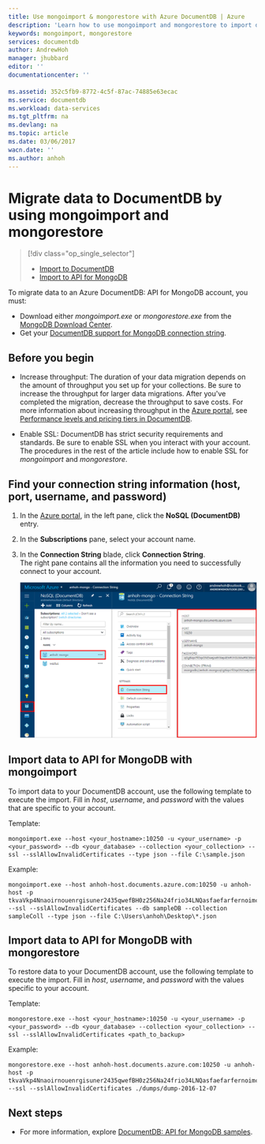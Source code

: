 ```yaml
---
title: Use mongoimport & mongorestore with Azure DocumentDB | Azure
description: 'Learn how to use mongoimport and mongorestore to import data to a DocumentDB: API for MongoDB account'
keywords: mongoimport, mongorestore
services: documentdb
author: AndrewHoh
manager: jhubbard
editor: ''
documentationcenter: ''

ms.assetid: 352c5fb9-8772-4c5f-87ac-74885e63ecac
ms.service: documentdb
ms.workload: data-services
ms.tgt_pltfrm: na
ms.devlang: na
ms.topic: article
ms.date: 03/06/2017
wacn.date: ''
ms.author: anhoh
---
```


# Migrate data to DocumentDB by using mongoimport and mongorestore
> [!div class="op_single_selector"]
>- [Import to DocumentDB](./documentdb-import-data.md)
>- [Import to API for MongoDB](./documentdb-mongodb-migrate.md)

To migrate data to an Azure DocumentDB: API for MongoDB account, you must:

- Download either *mongoimport.exe* or *mongorestore.exe* from the [MongoDB Download Center](https://www.mongodb.com/download-center).
- Get your [DocumentDB support for MongoDB connection string](./documentdb-connect-mongodb-account.md).

## Before you begin

- Increase throughput: The duration of your data migration depends on the amount of throughput you set up for your collections. Be sure to increase the throughput for larger data migrations. After you've completed the migration, decrease the throughput to save costs. For more information about increasing throughput in the [Azure portal](https://portal.azure.cn), see [Performance levels and pricing tiers in DocumentDB](./documentdb-performance-levels.md).

- Enable SSL: DocumentDB has strict security requirements and standards. Be sure to enable SSL when you interact with your account. The procedures in the rest of the article include how to enable SSL for *mongoimport* and *mongorestore*.

## Find your connection string information (host, port, username, and password)

1. In the [Azure portal](https://portal.azure.cn), in the left pane, click the **NoSQL (DocumentDB)** entry.
2. In the **Subscriptions** pane, select your account name.
3. In the **Connection String** blade, click **Connection String**.  
The right pane contains all the information you need to successfully connect to your account.

    ![The "Connection String" blade](./media/documentdb-mongodb-migrate/ConnectionStringBlade.png)

## Import data to API for MongoDB with mongoimport

To import data to your DocumentDB account, use the following template to execute the import. Fill in *host*, *username*, and *password* with the values that are specific to your account.  

Template:

```
mongoimport.exe --host <your_hostname>:10250 -u <your_username> -p <your_password> --db <your_database> --collection <your_collection> --ssl --sslAllowInvalidCertificates --type json --file C:\sample.json
```

Example:  

```
mongoimport.exe --host anhoh-host.documents.azure.com:10250 -u anhoh-host -p tkvaVkp4Nnaoirnouenrgisuner2435qwefBH0z256Na24frio34LNQasfaefarfernoimczciqisAXw== --ssl --sslAllowInvalidCertificates --db sampleDB --collection sampleColl --type json --file C:\Users\anhoh\Desktop\*.json
```

## Import data to API for MongoDB with mongorestore

To restore data to your DocumentDB account, use the following template to execute the import. Fill in *host*, *username*, and *password* with the values specific to your account.

Template:

```
mongorestore.exe --host <your_hostname>:10250 -u <your_username> -p <your_password> --db <your_database> --collection <your_collection> --ssl --sslAllowInvalidCertificates <path_to_backup>
```

Example:

```
mongorestore.exe --host anhoh-host.documents.azure.com:10250 -u anhoh-host -p tkvaVkp4Nnaoirnouenrgisuner2435qwefBH0z256Na24frio34LNQasfaefarfernoimczciqisAXw== --ssl --sslAllowInvalidCertificates ./dumps/dump-2016-12-07
```

## Next steps
- For more information, explore [DocumentDB: API for MongoDB samples](./documentdb-mongodb-samples.md).
